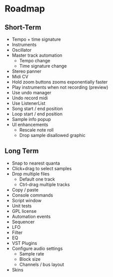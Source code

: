 # Roadmap

## Short-Term
- Tempo + time signature
- Instruments
- Oscillator
- Master track automation
  - Tempo change
  - Time signature change
- Stereo panner
- Midi CV
- Hold zoom buttons zooms exponentially faster
- Play instruments when not recording (preview)
- Use undo manager
- Undo record midi
- Use ListenerList
- Song start / end position
- Loop start / end position
- Sample info popup
- UI enhancements
  - Rescale note roll
  - Drop sample disallowed graphic


## Long Term

- Snap to nearest quanta
- Click+drag to select samples
- Drop multiple files
  - Default one track
  - Ctrl-drag multiple tracks
- Copy / paste
- Console commands
- Script window
- Unit tests
- GPL license
- Automation events
- Sequencer
- LFO
- Filter
- EQ
- VST Plugins
- Configure audio settings
  - Sample rate
  - Block size
  - Channels / bus layout
- Skins

